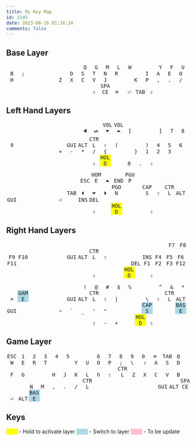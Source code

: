 ```yaml
---
title: My Key Map
id: 2145
date: 2023-08-16 01:18:24
comments: false
---
```

<style>
kbd { 
    width: 30px;
    display: inline-block;
    text-align: center;
}
box { 
    width: 48px;
    display: inline-block;
}
mbox { 
    width: 52px;
    display: inline-block;
}
left-space{ 
    width: 168px;
    display: inline-block;
}
mid{ 
    width: 4px;
    display: inline-block;
}
</style>

## Base Layer
<box></box><box>        </box><box>        </box><box>        </box><box>        </box><box>        </box><mbox></mbox><box>        </box><box>        </box><box>        </box><box>        </box><box>        </box><box></box>
<box></box><kbd>Q       </kbd><kbd>G       </kbd><kbd>M       </kbd><kbd>L       </kbd><kbd>W       </kbd><mbox></mbox><kbd>Y       </kbd><kbd>F       </kbd><kbd>U       </kbd><kbd>B       </kbd><kbd>;       </kbd><box></box>
<box></box><kbd>D       </kbd><kbd>S       </kbd><kbd>T       </kbd><kbd>N       </kbd><kbd>R       </kbd><mbox></mbox><kbd>I       </kbd><kbd>A       </kbd><kbd>E       </kbd><kbd>O       </kbd><kbd>H       </kbd><box></box>
<box></box><kbd>Z       </kbd><kbd>X       </kbd><kbd>C       </kbd><kbd>V       </kbd><kbd>J       </kbd><mbox></mbox><kbd>K       </kbd><kbd>P       </kbd><kbd>,       </kbd><kbd>.       </kbd><kbd>/       </kbd><box></box>
<left-space></left-space><kbd>&#x21E7;</kbd><kbd>SPACE</kbd><kbd>&#x232B;</kbd><mid></mid><kbd>&#x23CE;</kbd><kbd>TAB</kbd><kbd>&#x21E7;</kbd>

## Left Hand Layers

<box></box><box>         </box><box>        </box><box>           </box><box>           </box><box>        </box><mbox></mbox><box>        </box><box>        </box><box>        </box><box>        </box><box>        </box><box></box>
<box></box><kbd>&#x1F508;</kbd><kbd>&#x23EF;</kbd><kbd>VOL&#x23F7;</kbd><kbd>VOL&#x23F6;</kbd><kbd>[       </kbd><mbox></mbox><kbd>]       </kbd><kbd>7       </kbd><kbd>8       </kbd><kbd>9       </kbd><kbd>&#x2800;</kbd><box></box>
<box></box><kbd>GUI      </kbd><kbd>ALT     </kbd><kbd>CTRL       </kbd><kbd>&#x21E7;   </kbd><kbd>(       </kbd><mbox></mbox><kbd>)       </kbd><kbd>4       </kbd><kbd>5       </kbd><kbd>6       </kbd><kbd>&#x2800;</kbd><box></box>
<box></box><kbd>+        </kbd><kbd>-       </kbd><kbd>*          </kbd><kbd>/          </kbd><kbd>{       </kbd><mbox></mbox><kbd>}       </kbd><kbd>1       </kbd><kbd>2       </kbd><kbd>3       </kbd><kbd>&#x2800;</kbd><box></box>
<left-space></left-space><kbd>&#x21E7;</kbd><kbd style="background-color: yellow">HOLD</kbd><kbd>&#x2800;</kbd><mid></mid><kbd>0       </kbd><kbd>.       </kbd><kbd>&#x21E7;</kbd>

<box></box><box>        </box><box>        </box><box>        </box><box>        </box><box>        </box><mbox></mbox><box>        </box><box>        </box><box>        </box><box>        </box><box>        </box><box></box>
<box></box><kbd>ESC     </kbd><kbd>HOME    </kbd><kbd>&#x23F6;</kbd><kbd>END     </kbd><kbd>PGUP    </kbd><mbox></mbox><kbd>&#x2800;</kbd><kbd>&#x2800;</kbd><kbd>&#x2800;</kbd><kbd>&#x2800;</kbd><kbd>&#x2800;</kbd><box></box>
<box></box><kbd>TAB     </kbd><kbd>&#x23F4;</kbd><kbd>&#x23F7;</kbd><kbd>&#x23F5;</kbd><kbd>PGDN    </kbd><mbox></mbox><kbd>CAPS    </kbd><kbd>&#x21E7;</kbd><kbd>CTRL    </kbd><kbd>ALT     </kbd><kbd>GUI     </kbd><box></box>
<box></box><kbd>&#x23CE;</kbd><kbd>&#x2800;</kbd><kbd>INS     </kbd><kbd>DEL     </kbd><kbd>&#x2800;</kbd><mbox></mbox><kbd>&#x2800;</kbd><kbd>&#x2800;</kbd><kbd>&#x2800;</kbd><kbd>&#x2800;</kbd><kbd>&#x2800;</kbd><box></box>
<left-space></left-space><kbd>&#x21E7;</kbd><kbd>&#x2800;</kbd><kbd style="background-color: yellow">HOLD</kbd><mid></mid><kbd>&#x2800;</kbd><kbd>&#x2800;</kbd><kbd>&#x21E7;</kbd>

## Right Hand Layers

<box></box><box>        </box><box>        </box><box>        </box><box>        </box><box>        </box><mbox></mbox><box>        </box><box>        </box><box>        </box><box>        </box><box>        </box><box></box>
<box></box><kbd>&#x2800;</kbd><kbd>&#x2800;</kbd><kbd>&#x2800;</kbd><kbd>&#x2800;</kbd><kbd>&#x2800;</kbd><mbox></mbox><kbd>&#x2800;</kbd><kbd>F7      </kbd><kbd>F8      </kbd><kbd>F9      </kbd><kbd>F10     </kbd><box></box>
<box></box><kbd>GUI     </kbd><kbd>ALT     </kbd><kbd>CTRL    </kbd><kbd>&#x21E7;</kbd><kbd>&#x2800;</kbd><mbox></mbox><kbd>INS     </kbd><kbd>F4      </kbd><kbd>F5      </kbd><kbd>F6      </kbd><kbd>F11     </kbd><box></box>
<box></box><kbd>&#x2800;</kbd><kbd>&#x2800;</kbd><kbd>&#x2800;</kbd><kbd>&#x2800;</kbd><kbd>&#x2800;</kbd><mbox></mbox><kbd>DEL     </kbd><kbd>F1      </kbd><kbd>F2      </kbd><kbd>F3      </kbd><kbd>F12     </kbd><box></box>
<left-space></left-space><kbd>&#x21E7;</kbd><kbd>&#x2800;</kbd><kbd>&#x2800;</kbd><mid></mid><kbd style="background-color: yellow">HOLD</kbd><kbd>&#x2800;</kbd><kbd>&#x21E7;</kbd>

<box></box><box>        </box><box>        </box><box>        </box><box>        </box><box>        </box><mbox></mbox><box>        </box><box>        </box><box>        </box><box>        </box><box>        </box><box></box>
<box></box><kbd>!       </kbd><kbd>@       </kbd><kbd>#       </kbd><kbd>$       </kbd><kbd>%       </kbd><mbox></mbox><kbd>^       </kbd><kbd>&       </kbd><kbd>*       </kbd><kbd>=       </kbd><kbd style="background-color: lightblue">GAME    </kbd><box></box>
<box></box><kbd>GUI     </kbd><kbd>ALT     </kbd><kbd>CTRL    </kbd><kbd>&#x21E7;</kbd><kbd>|       </kbd><mbox></mbox><kbd>\       </kbd><kbd>&#x21E7;</kbd><kbd>CTRL    </kbd><kbd>ALT     </kbd><kbd>GUI     </kbd><box></box>
<box></box><kbd>~       </kbd><kbd>`       </kbd><kbd>_       </kbd><kbd>'       </kbd><kbd>"       </kbd><mbox></mbox><kbd>&#x2800;</kbd><kbd style="background-color: lightblue">CAPS    </kbd><kbd>&#x2800;</kbd><kbd>&#x2800;</kbd><kbd style="background-color: lightblue">BASE    </kbd><box></box>
<left-space></left-space><kbd>&#x21E7;</kbd><kbd>-       </kbd><kbd>+       </kbd><mid></mid><kbd>&#x2800;</kbd><kbd style="background-color: yellow">HOLD</kbd><kbd>&#x21E7;</kbd>

## Game Layer
<kbd>ESC     </kbd><kbd>1       </kbd><kbd>2       </kbd><kbd>3       </kbd><kbd>4       </kbd><kbd>5       </kbd><mbox></mbox><kbd>6       </kbd><kbd>7       </kbd><kbd>8       </kbd><kbd>9       </kbd><kbd>0       </kbd><kbd>&#x232B;</kbd>
<kbd>TAB     </kbd><kbd>Q       </kbd><kbd>W       </kbd><kbd>E       </kbd><kbd>R       </kbd><kbd>T       </kbd><mbox></mbox><kbd>Y       </kbd><kbd>U       </kbd><kbd>O       </kbd><kbd>P       </kbd><kbd>;       </kbd><kbd>\       </kbd>
<kbd>&#x21E7;</kbd><kbd>A       </kbd><kbd>S       </kbd><kbd>D       </kbd><kbd>F       </kbd><kbd>G       </kbd><mbox></mbox><kbd>H       </kbd><kbd>J       </kbd><kbd>K       </kbd><kbd>L       </kbd><kbd>h       </kbd><kbd>&#x21E7;</kbd>
<kbd>CTRL    </kbd><kbd>Z       </kbd><kbd>X       </kbd><kbd>C       </kbd><kbd>V       </kbd><kbd>B       </kbd><mbox></mbox><kbd>N       </kbd><kbd>M       </kbd><kbd>,       </kbd><kbd>.       </kbd><kbd>/       </kbd><kbd>CTRL    </kbd>
<left-space></left-space><kbd>GUI</kbd><kbd>ALT</kbd><kbd>SPACE</kbd><mid></mid><kbd>&#x23CE;</kbd><kbd>ALT</kbd><kbd style="background-color: lightblue">BASE    </kbd>

## Keys
<kbd style="background-color: yellow">&#x2800;</kbd> - Hold to activate layer
<kbd style="background-color: lightblue">&#x2800;</kbd> - Switch to layer
<kbd style="background-color: pink">&#x2800;</kbd> - To be update